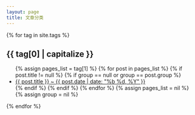 ```yaml
---
layout: page
title: 文章分类
---
```


<div id="post-list">
    {% for tag in site.tags %}
    <h2 id="{{ tag[0] }}">{{ tag[0] | capitalize }}</h2>
    <ul class="post-list">
        {% assign pages_list = tag[1] %}
        {% for post in pages_list %}
        {% if post.title != null %}
        {% if group == null or group == post.group %}
        <li><a href="{{ site.baseurl }}{{ post.url }}">{{ post.title }}<span class="entry-date"> ~ <time datetime="{{ post.date | date_to_xmlschema }}" itemprop="datePublished">{{ post.date | date: "%b %d, %Y" }}</time></span></a></li>
        {% endif %}
        {% endif %}
        {% endfor %}
        {% assign pages_list = nil %}
        {% assign group = nil %}
    </ul>
    {% endfor %}
</div>
